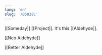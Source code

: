 ```yaml
---
lang: 'en'
slug: '/B5828C'
---
```


[[Someday]] [[Project]]. It's this [[Aldehyde]].

[[Neo Aldehyde]]

[[Better Aldehyde]]
